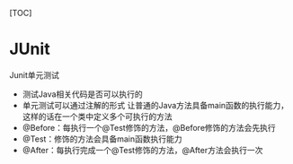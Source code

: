 [TOC]
# JUnit
Junit单元测试
+ 测试Java相关代码是否可以执行的
+ 单元测试可以通过注解的形式 让普通的Java方法具备main函数的执行能力，这样的话在一个类中定义多个可执行的方法
+ @Before：每执行一个@Test修饰的方法，@Before修饰的方法会先执行
+ @Test：修饰的方法会具备main函数执行能力
+ @After：每执行完成一个@Test修饰的方法，@After方法会执行一次